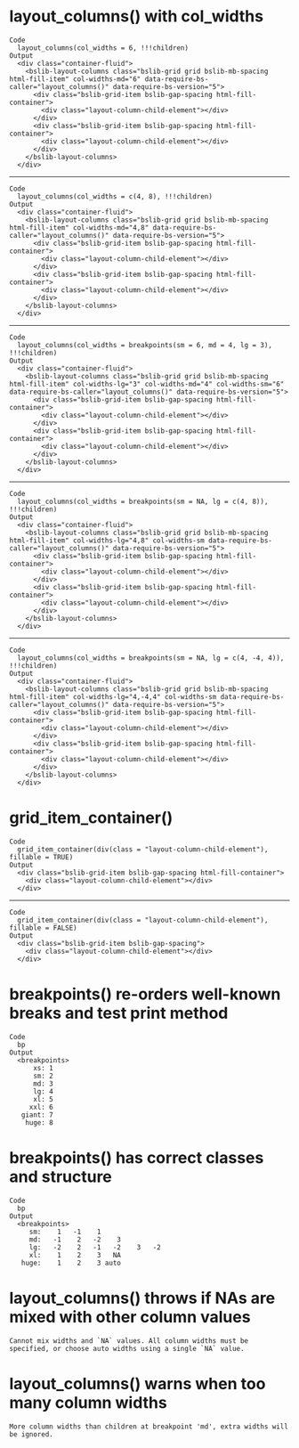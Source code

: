 # layout_columns() with col_widths

    Code
      layout_columns(col_widths = 6, !!!children)
    Output
      <div class="container-fluid">
        <bslib-layout-columns class="bslib-grid grid bslib-mb-spacing html-fill-item" col-widths-md="6" data-require-bs-caller="layout_columns()" data-require-bs-version="5">
          <div class="bslib-grid-item bslib-gap-spacing html-fill-container">
            <div class="layout-column-child-element"></div>
          </div>
          <div class="bslib-grid-item bslib-gap-spacing html-fill-container">
            <div class="layout-column-child-element"></div>
          </div>
        </bslib-layout-columns>
      </div>

---

    Code
      layout_columns(col_widths = c(4, 8), !!!children)
    Output
      <div class="container-fluid">
        <bslib-layout-columns class="bslib-grid grid bslib-mb-spacing html-fill-item" col-widths-md="4,8" data-require-bs-caller="layout_columns()" data-require-bs-version="5">
          <div class="bslib-grid-item bslib-gap-spacing html-fill-container">
            <div class="layout-column-child-element"></div>
          </div>
          <div class="bslib-grid-item bslib-gap-spacing html-fill-container">
            <div class="layout-column-child-element"></div>
          </div>
        </bslib-layout-columns>
      </div>

---

    Code
      layout_columns(col_widths = breakpoints(sm = 6, md = 4, lg = 3), !!!children)
    Output
      <div class="container-fluid">
        <bslib-layout-columns class="bslib-grid grid bslib-mb-spacing html-fill-item" col-widths-lg="3" col-widths-md="4" col-widths-sm="6" data-require-bs-caller="layout_columns()" data-require-bs-version="5">
          <div class="bslib-grid-item bslib-gap-spacing html-fill-container">
            <div class="layout-column-child-element"></div>
          </div>
          <div class="bslib-grid-item bslib-gap-spacing html-fill-container">
            <div class="layout-column-child-element"></div>
          </div>
        </bslib-layout-columns>
      </div>

---

    Code
      layout_columns(col_widths = breakpoints(sm = NA, lg = c(4, 8)), !!!children)
    Output
      <div class="container-fluid">
        <bslib-layout-columns class="bslib-grid grid bslib-mb-spacing html-fill-item" col-widths-lg="4,8" col-widths-sm data-require-bs-caller="layout_columns()" data-require-bs-version="5">
          <div class="bslib-grid-item bslib-gap-spacing html-fill-container">
            <div class="layout-column-child-element"></div>
          </div>
          <div class="bslib-grid-item bslib-gap-spacing html-fill-container">
            <div class="layout-column-child-element"></div>
          </div>
        </bslib-layout-columns>
      </div>

---

    Code
      layout_columns(col_widths = breakpoints(sm = NA, lg = c(4, -4, 4)), !!!children)
    Output
      <div class="container-fluid">
        <bslib-layout-columns class="bslib-grid grid bslib-mb-spacing html-fill-item" col-widths-lg="4,-4,4" col-widths-sm data-require-bs-caller="layout_columns()" data-require-bs-version="5">
          <div class="bslib-grid-item bslib-gap-spacing html-fill-container">
            <div class="layout-column-child-element"></div>
          </div>
          <div class="bslib-grid-item bslib-gap-spacing html-fill-container">
            <div class="layout-column-child-element"></div>
          </div>
        </bslib-layout-columns>
      </div>

# grid_item_container()

    Code
      grid_item_container(div(class = "layout-column-child-element"), fillable = TRUE)
    Output
      <div class="bslib-grid-item bslib-gap-spacing html-fill-container">
        <div class="layout-column-child-element"></div>
      </div>

---

    Code
      grid_item_container(div(class = "layout-column-child-element"), fillable = FALSE)
    Output
      <div class="bslib-grid-item bslib-gap-spacing">
        <div class="layout-column-child-element"></div>
      </div>

# breakpoints() re-orders well-known breaks and test print method

    Code
      bp
    Output
      <breakpoints>
          xs: 1
          sm: 2
          md: 3
          lg: 4
          xl: 5
         xxl: 6
       giant: 7
        huge: 8

# breakpoints() has correct classes and structure

    Code
      bp
    Output
      <breakpoints>
         sm:    1   -1    1
         md:   -1    2   -2    3
         lg:   -2    2   -1   -2    3   -2
         xl:    1    2    3   NA
       huge:    1    2    3 auto

# layout_columns() throws if NAs are mixed with other column values

    Cannot mix widths and `NA` values. All column widths must be specified, or choose auto widths using a single `NA` value.

# layout_columns() warns when too many column widths

    More column widths than children at breakpoint 'md', extra widths will be ignored.


